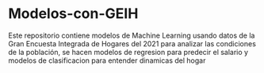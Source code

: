 # Modelos-con-GEIH
Este repositorio contiene modelos de Machine Learning usando datos de la Gran Encuesta Integrada de Hogares del 2021 para analizar las condiciones de la población, se hacen modelos de regresion para predecir el salario y modelos de clasificacion para entender dinamicas del hogar 
